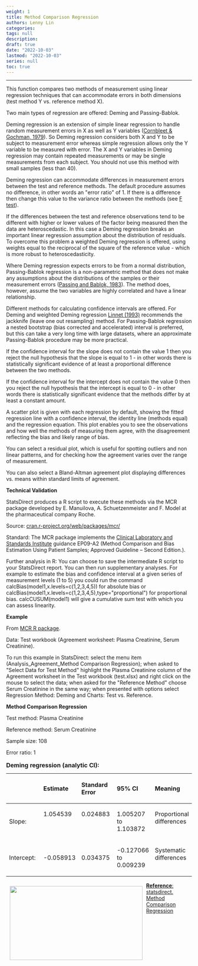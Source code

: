 ```yaml
---
weight: 1
title: Method Comparison Regression
authors: Lenny Lin
categories: 
tags: null
description:
draft: true
date: "2022-10-03"
lastmod: "2022-10-03"
series: null
toc: true
---
```


<!--more-->
---

This function compares two methods of measurement using linear regression techniques that can accommodate errors in both dimensions (test method Y vs. reference method X).  

Two main types of regression are offered: Deming and Passing-Bablok.  

Deming regression is an extension of simple linear regression to handle random measurement errors in X as well as Y variables ([Cornbleet & Gochman, 1979](http://www.clinchem.org/content/25/3/432.long)). So Deming regression considers both X and Y to be subject to measurement error whereas simple regression allows only the Y variable to be measured with error. The X and Y variables in Deming regression may contain repeated measurements or may be single measurements from each subject. You should not use this method with small samples (less than 40).  

Deming regression can accommodate differences in measurement errors between the test and reference methods. The default procedure assumes no difference, in other words an "error ratio" of 1. If there is a difference then change this value to the variance ratio between the methods (see [F test](https://www.statsdirect.com/help/parametric_methods/f_variance_ratio.htm)).  

If the differences between the test and reference observations tend to be different with higher or lower values of the factor being measured then the data are heteroscedastic. In this case a Deming regression breaks an important linear regression assumption about the distribution of residuals. To overcome this problem a weighted Deming regression is offered, using weights equal to the reciprocal of the square of the reference value - which is more robust to heteroscedasticity.  

Where Deming regression expects errors to be from a normal distribution, Passing-Bablok regression is a non-parametric method that does not make any assumptions about the distributions of the samples or their measurement errors ([Passing and Bablok, 1983](http://www.ncbi.nlm.nih.gov/pubmed/6655447)). The method does, however, assume the two variables are highly correlated and have a linear relationship.  

Different methods for calculating confidence intervals are offered. For Deming and weighted Deming regression [Linnet (1993)](http://www.clinchem.org/content/39/3/424.long) recommends the jackknife (leave one out resampling) method. For Passing-Bablok regression a nested bootstrap (bias corrected and accelerated) interval is preferred, but this can take a very long time with large datasets, where an approximate Passing-Bablok procedure may be more practical.  

If the confidence interval for the slope does not contain the value 1 then you reject the null hypothesis that the slope is equal to 1 - in other words there is statistically significant evidence of at least a proportional difference between the two methods.  

If the confidence interval for the intercept does not contain the value 0 then you reject the null hypothesis that the intercept is equal to 0 - in other words there is statistically significant evidence that the methods differ by at least a constant amount.  

A scatter plot is given with each regression by default, showing the fitted regression line with a confidence interval, the identity line (methods equal) and the regression equation. This plot enables you to see the observations and how well the methods of measuring them agree, with the disagreement reflecting the bias and likely range of bias.  

You can select a residual plot, which is useful for spotting outliers and non linear patterns, and for checking how the agreement varies over the range of measurement.  

You can also select a Bland-Altman agreement plot displaying differences vs. means within standard limits of agreement.  

**Technical Validation**  

StatsDirect produces a R script to execute these methods via the MCR package developed by E. Manuilova, A. Schuetzenmeister and F. Model at the pharmaceutical company Roche.  

Source: [cran.r-project.org/web/packages/mcr/](http://cran.r-project.org/web/packages/mcr/)  

Standard: The MCR package implements the [Clinical Laboratory and Standards Institute](http://www.clsi.org/) guidance EP09-A2 (Method Comparison and Bias Estimation Using Patient Samples; Approved Guideline – Second Edition.).  

Further analysis in R: You can choose to save the intermediate R script to your StatsDirect report. You can then run supplementary analyses. For example to estimate the bias and confidence interval at a given series of measurement levels (1 to 5) you could run the command calcBias(model1,x.levels=c(1,2,3,4,5)) for absolute bias or calcBias(model1,x.levels=c(1,2,3,4,5),type="proportional") for proportional bias. calcCUSUM(model1) will give a cumulative sum test with which you can assess linearity.  

**Example**  

From [MCR R package](http://cran.r-project.org/web/packages/mcr).  

Data: Test workbook (Agreement worksheet: Plasma Creatinine, Serum Creatinine).  

To run this example in StatsDirect: select the menu item (Analysis_Agreement_Method Comparison Regression); when asked to "Select Data for Test Method" highlight the Plasma Creatinine column of the Agreement worksheet in the Test workbook (test.xlsx) and right click on the mouse to select the data; when asked for the "Reference Method" choose Serum Creatinine in the same way; when presented with options select Regression Method: Deming and Charts: Test vs. Reference.  

**Method Comparison Regression**  

Test method: Plasma Creatinine  

Reference method: Serum Creatinine  

Sample size: 108  

Error ratio: 1  

 

<table style="width:100%;">
  <caption style="text-align:left", align = "top"><b>Deming regression (analytic CI): </b></caption>
  <colgroup>
    <col style="width: 20%" /><col style="width: 20%" /><col style="width: 20%" /><col style="width: 20%" /><col style="width: 20%" />
  </colgroup>
  <thead>
  <tr style="text-align:left" class="header">
    <th><p></p></th><th><p>Estimate</p></th><th><p>Standard Error</p></th><th><p>95% CI</p></th><th><p>Meaning</p></th>
  </tr>
  </thead>
  <tbody>
    <tr class="odd">
      <td VALIGN=Middle><p>
      Slope:
      </p></td>
      <td VALIGN=TOP><p>
      1.054539
      </p></td>
      <td VALIGN=TOP><p>
      0.024883
      </p></td>
      <td VALIGN=TOP><p>
      1.005207 to 1.103872
      </p></td>
      <td VALIGN=TOP><p>
      Proportional differences
      </p></td>
    </tr>
    <tr class="even">
      <td><p>
      Intercept:
      </p></td>
      <td><p>-0.058913
      </p></td>
      <td><p>0.034375
      </p></td>
      <td VALIGN=TOP><p>
      -0.127066 to 0.009239
      </p></td>
      <td VALIGN=TOP><p>
      Systematic differences
      </p></td>
    </tr>
  </tbody>
</table>



<img width ="360" height= "200" src = "/docs/images/deming_regression.png" style ="float: left" HSPACE="10" VSPACE="10"/>

[**Reference**: statsdirect. Method Comparison Regression](https://www.statsdirect.com/help/agreement/mcr.htm)